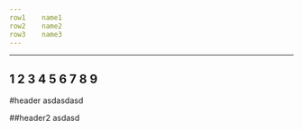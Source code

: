 ```yaml
---
row1	name1
row2	name2
row3	name3
---
```


---
1 2 3
4 5 6
7 8 9
---

#header
asdasdasd

##header2
asdasd